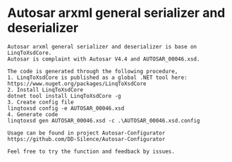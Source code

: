 # Autosar arxml general serializer and deserializer
    Autosar arxml general serializer and deserializer is base on LinqToXsdCore.
    Autosar is complaint with Autosar V4.4 and AUTOSAR_00046.xsd.

    The code is generated through the following procedure,
    1. LinqToXsdCore is published as a global .NET tool here: https://www.nuget.org/packages/LinqToXsdCore
    2. Install LinqToXsdCore 
    dotnet tool install LinqToXsdCore -g
    3. Create config file 
    linqtoxsd config -e AUTOSAR_00046.xsd
    4. Generate code 
    linqtoxsd gen AUTOSAR_00046.xsd -c .\AUTOSAR_00046.xsd.config

    Usage can be found in project Autosar-Configurator https://github.com/DD-Silence/Autosar-Configurator

    Feel free to try the function and feedback by issues.
